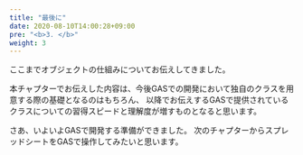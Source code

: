 ```yaml
---
title: "最後に"
date: 2020-08-10T14:00:28+09:00
pre: "<b>3. </b>"
weight: 3
---
```

ここまでオブジェクトの仕組みについてお伝えしてきました。

本チャプターでお伝えした内容は、今後GASでの開発において独自のクラスを用意する際の基礎となるのはもちろん、
以降でお伝えするGASで提供されているクラスについての習得スピードと理解度が増すものとなると思います。

さあ、いよいよGASで開発する準備ができました。
次のチャプターからスプレッドシートをGASで操作してみたいと思います。
